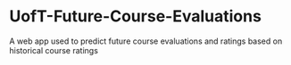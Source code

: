 # UofT-Future-Course-Evaluations
A web app used to predict future course evaluations and ratings based on historical course ratings
